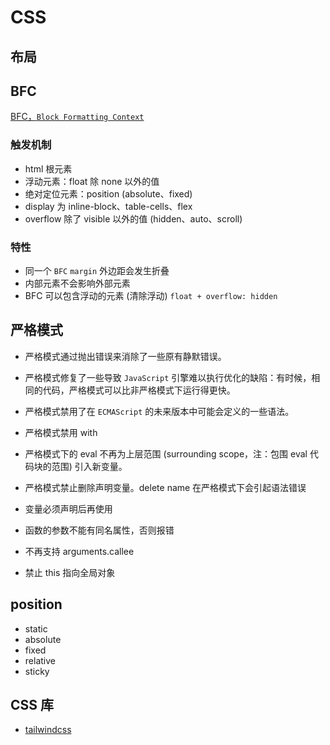 # CSS

## 布局


## BFC
[BFC，`Block Formatting Context`](https://developer.mozilla.org/zh-CN/docs/Web/Guide/CSS/Block_formatting_context)

### 触发机制
- html 根元素
- 浮动元素：float 除 none 以外的值
- 绝对定位元素：position (absolute、fixed)
- display 为 inline-block、table-cells、flex
- overflow 除了 visible 以外的值 (hidden、auto、scroll)

### 特性
- 同一个 `BFC` `margin` 外边距会发生折叠
- 内部元素不会影响外部元素
- BFC 可以包含浮动的元素 (清除浮动) `float + overflow: hidden`
  
## 严格模式
- 严格模式通过抛出错误来消除了一些原有静默错误。
- 严格模式修复了一些导致 `JavaScript` 引擎难以执行优化的缺陷：有时候，相同的代码，严格模式可以比非严格模式下运行得更快。
- 严格模式禁用了在 `ECMAScript` 的未来版本中可能会定义的一些语法。

- 严格模式禁用 with
- 严格模式下的 eval 不再为上层范围 (surrounding scope，注：包围 eval 代码块的范围) 引入新变量。
- 严格模式禁止删除声明变量。delete name 在严格模式下会引起语法错误
- 变量必须声明后再使用
- 函数的参数不能有同名属性，否则报错
- 不再支持 arguments.callee
- 禁止 this 指向全局对象

## position
- static
- absolute
- fixed
- relative
- sticky


## CSS 库
- [tailwindcss](https://tailwindcss.com/)
